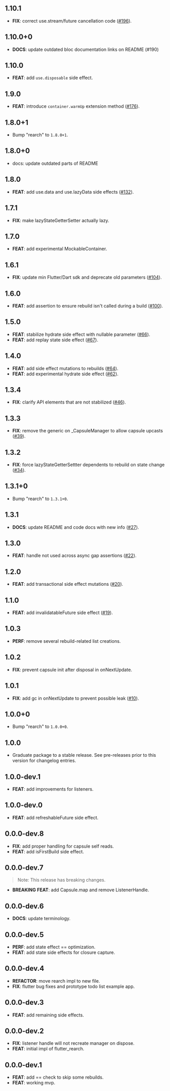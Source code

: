 ## 1.10.1

 - **FIX**: correct use.stream/future cancellation code ([#196](https://github.com/GregoryConrad/rearch-dart/issues/196)).

## 1.10.0+0

 - **DOCS**: update outdated bloc documentation links on README (#190)

## 1.10.0

 - **FEAT**: add `use.disposable` side effect.

## 1.9.0

 - **FEAT**: introduce `container.warmUp` extension method ([#176](https://github.com/GregoryConrad/rearch-dart/issues/176)).

## 1.8.0+1

 - Bump "rearch" to `1.8.0+1`.

## 1.8.0+0

 - docs: update outdated parts of README

## 1.8.0

 - **FEAT**: add use.data and use.lazyData side effects ([#132](https://github.com/GregoryConrad/rearch-dart/issues/132)).

## 1.7.1

 - **FIX**: make lazyStateGetterSetter actually lazy.

## 1.7.0

 - **FEAT**: add experimental MockableContainer.

## 1.6.1

 - **FIX**: update min Flutter/Dart sdk and deprecate old parameters ([#104](https://github.com/GregoryConrad/rearch-dart/issues/104)).

## 1.6.0

 - **FEAT**: add assertion to ensure rebuild isn't called during a build ([#100](https://github.com/GregoryConrad/rearch-dart/issues/100)).

## 1.5.0

 - **FEAT**: stabilize hydrate side effect with nullable parameter ([#66](https://github.com/GregoryConrad/rearch-dart/issues/66)).
 - **FEAT**: add replay state side effect ([#67](https://github.com/GregoryConrad/rearch-dart/issues/67)).

## 1.4.0

 - **FEAT**: add side effect mutations to rebuilds ([#64](https://github.com/GregoryConrad/rearch-dart/issues/64)).
 - **FEAT**: add experimental hydrate side effect ([#62](https://github.com/GregoryConrad/rearch-dart/issues/62)).

## 1.3.4

 - **FIX**: clarify API elements that are not stabilized ([#46](https://github.com/GregoryConrad/rearch-dart/issues/46)).

## 1.3.3

 - **FIX**: remove the generic on _CapsuleManager to allow capsule upcasts ([#39](https://github.com/GregoryConrad/rearch-dart/issues/39)).

## 1.3.2

 - **FIX**: force lazyStateGetterSettter dependents to rebuild on state change ([#34](https://github.com/GregoryConrad/rearch-dart/issues/34)).

## 1.3.1+0

 - Bump "rearch" to `1.3.1+0`.

## 1.3.1

 - **DOCS**: update README and code docs with new info ([#27](https://github.com/GregoryConrad/rearch-dart/issues/27)).

## 1.3.0

 - **FEAT**: handle not used across async gap assertions ([#22](https://github.com/GregoryConrad/rearch-dart/issues/22)).

## 1.2.0

 - **FEAT**: add transactional side effect mutations ([#20](https://github.com/GregoryConrad/rearch-dart/issues/20)).

## 1.1.0

 - **FEAT**: add invalidatableFuture side effect ([#19](https://github.com/GregoryConrad/rearch-dart/issues/19)).

## 1.0.3

 - **PERF**: remove several rebuild-related list creations.

## 1.0.2

 - **FIX**: prevent capsule init after disposal in onNextUpdate.

## 1.0.1

 - **FIX**: add gc in onNextUpdate to prevent possible leak ([#10](https://github.com/GregoryConrad/rearch-dart/issues/10)).

## 1.0.0+0

 - Bump "rearch" to `1.0.0+0`.

## 1.0.0

 - Graduate package to a stable release. See pre-releases prior to this version for changelog entries.

## 1.0.0-dev.1

 - **FEAT**: add improvements for listeners.

## 1.0.0-dev.0

 - **FEAT**: add refreshableFuture side effect.

## 0.0.0-dev.8

 - **FIX**: add proper handling for capsule self reads.
 - **FEAT**: add isFirstBuild side effect.

## 0.0.0-dev.7

> Note: This release has breaking changes.

 - **BREAKING** **FEAT**: add Capsule.map and remove ListenerHandle.

## 0.0.0-dev.6

 - **DOCS**: update terminology.

## 0.0.0-dev.5

 - **PERF**: add state effect == optimization.
 - **FEAT**: add state side effects for closure capture.

## 0.0.0-dev.4

 - **REFACTOR**: move rearch impl to new file.
 - **FIX**: flutter bug fixes and prototype todo list example app.

## 0.0.0-dev.3

 - **FEAT**: add remaining side effects.

## 0.0.0-dev.2

 - **FIX**: listener handle will not recreate manager on dispose.
 - **FEAT**: initial impl of flutter_rearch.

## 0.0.0-dev.1

 - **FEAT**: add == check to skip some rebuilds.
 - **FEAT**: working mvp.

